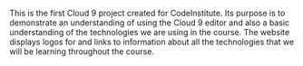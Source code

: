 This is the first Cloud 9 project created for CodeInstitute. Its purpose is to demonstrate an understanding of using the Cloud 9 editor and also a basic understanding of the technologies we are using in the course. The website displays logos for and links to information about all the technologies that we will be learning throughout the course. 